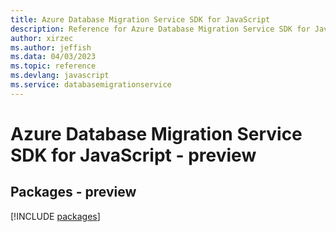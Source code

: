 ```yaml
---
title: Azure Database Migration Service SDK for JavaScript
description: Reference for Azure Database Migration Service SDK for JavaScript
author: xirzec
ms.author: jeffish
ms.data: 04/03/2023
ms.topic: reference
ms.devlang: javascript
ms.service: databasemigrationservice
---
```

# Azure Database Migration Service SDK for JavaScript - preview
## Packages - preview
[!INCLUDE [packages](database-migration-service-index.md)]